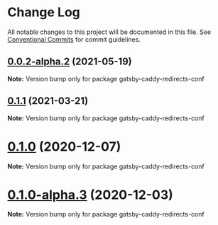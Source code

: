 # Change Log

All notable changes to this project will be documented in this file.
See [Conventional Commits](https://conventionalcommits.org) for commit guidelines.

## [0.0.2-alpha.2](https://github.com/timrooke1991/monorepo-tutorial/compare/gatsby-caddy-redirects-conf@0.0.2-alpha.1...gatsby-caddy-redirects-conf@0.0.2-alpha.2) (2021-05-19)

**Note:** Version bump only for package gatsby-caddy-redirects-conf





## [0.1.1](https://github.com/adaltas/remark-gatsby-plugins/compare/gatsby-caddy-redirects-conf@0.1.0...gatsby-caddy-redirects-conf@0.1.1) (2021-03-21)

**Note:** Version bump only for package gatsby-caddy-redirects-conf





# [0.1.0](https://github.com/adaltas/remark-gatsby-plugins/compare/gatsby-caddy-redirects-conf@0.1.0-alpha.3...gatsby-caddy-redirects-conf@0.1.0) (2020-12-07)

**Note:** Version bump only for package gatsby-caddy-redirects-conf





# [0.1.0-alpha.3](https://github.com/adaltas/remark-gatsby-plugins/compare/gatsby-caddy-redirects-conf@0.1.0-alpha.2...gatsby-caddy-redirects-conf@0.1.0-alpha.3) (2020-12-03)

**Note:** Version bump only for package gatsby-caddy-redirects-conf
